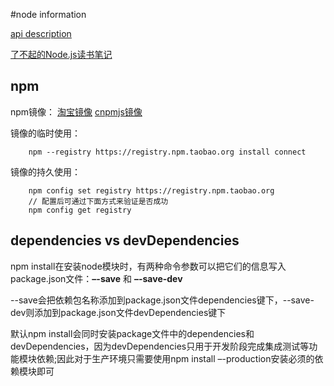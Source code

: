 #node information

[api description](./nodeApi.md)

[了不起的Node.js读书笔记](./smashingNodejs.md)

## npm 

npm镜像： [淘宝镜像](https://registry.npm.taobao.org) [cnpmjs镜像](http://r.cnpmjs.org)

镜像的临时使用：
```
    npm --registry https://registry.npm.taobao.org install connect
```

镜像的持久使用：
```
    npm config set registry https://registry.npm.taobao.org
    // 配置后可通过下面方式来验证是否成功
    npm config get registry
```
## dependencies vs devDependencies

npm install在安装node模块时，有两种命令参数可以把它们的信息写入package.json文件：**–-save** 和 **–-save-dev**

--save会把依赖包名称添加到package.json文件dependencies键下，--save-dev则添加到package.json文件devDependencies键下

默认npm install会同时安装package文件中的dependencies和devDependencies，因为devDependencies只用于开发阶段完成集成测试等功能模块依赖;因此对于生产环境只需要使用npm install –-production安装必须的依赖模块即可

